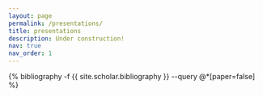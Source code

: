 ```yaml
---
layout: page
permalink: /presentations/
title: presentations
description: Under construction!
nav: true
nav_order: 1
---
```

<!-- _pages/presentations.md -->
<div class="presentations">

{% bibliography -f {{ site.scholar.bibliography }} --query @*[paper=false] %}

</div>
